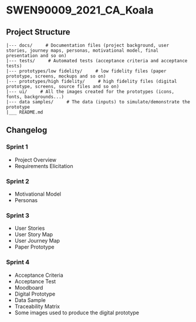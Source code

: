 # SWEN90009_2021_CA_Koala
## Project Structure
```
|--- docs/     # Documentation files (project background, user stories, journey maps, personas, motivational model, final presentation and so on)
|--- tests/     # Automated tests (acceptance criteria and acceptance tests)
|--- prototypes/low fidelity/     # low fidelity files (paper prototype, screens, mockups and so on)
|--- prototypes/high fidelity/     # high fidelity files (digital prototype, screens, source files and so on)
|--- ui/     # All the images created for the prototypes (icons, fonts, backgrounds...)
|--- data samples/     # The data (inputs) to simulate/demonstrate the prototype
|___ README.md
```

## Changelog
### Sprint 1
- Project Overview
- Requirements Elicitation
### Sprint 2
- Motivational Model
- Personas
### Sprint 3
- User Stories
- User Story Map
- User Journey Map
- Paper Prototype
### Sprint 4
- Acceptance Criteria
- Acceptance Test
- Moodboard
- Digital Prototype
- Data Sample
- Traceability Matrix
- Some images used to produce the digital prototype
